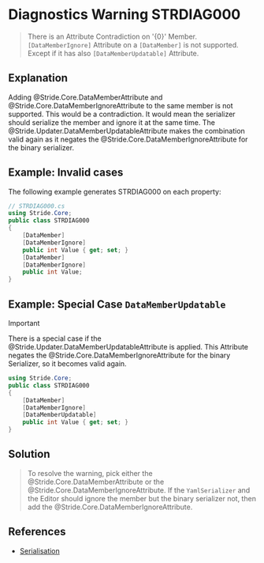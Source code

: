 # Diagnostics Warning STRDIAG000

> There is an Attribute Contradiction on '{0}' Member. `[DataMemberIgnore]` Attribute on a `[DataMember]` is not supported.
> Except if it has also `[DataMemberUpdatable]` Attribute.

## Explanation

Adding @Stride.Core.DataMemberAttribute and @Stride.Core.DataMemberIgnoreAttribute to the same member is not supported. This would be a contradiction.
It would mean the serializer should serialize the member and ignore it at the same time. The @Stride.Updater.DataMemberUpdatableAttribute  makes the combination valid again as it negates the @Stride.Core.DataMemberIgnoreAttribute for the binary serializer.

## Example: Invalid cases

The following example generates STRDIAG000 on each property:

```csharp
// STRDIAG000.cs
using Stride.Core;
public class STRDIAG000
{
    [DataMember]
    [DataMemberIgnore]
    public int Value { get; set; }
    [DataMember]
    [DataMemberIgnore]
    public int Value;
}
```

## Example: Special Case `DataMemberUpdatable`

> [!IMPORTANT]
> There is a special case if the @Stride.Updater.DataMemberUpdatableAttribute is applied.
> This Attribute negates the @Stride.Core.DataMemberIgnoreAttribute for the binary Serializer, so it becomes valid again.

```csharp
using Stride.Core;
public class STRDIAG000
{
    [DataMember]
    [DataMemberIgnore]
    [DataMemberUpdatable]
    public int Value { get; set; }
}
```

## Solution

> To resolve the warning, pick either the @Stride.Core.DataMemberAttribute or the @Stride.Core.DataMemberIgnoreAttribute.
> If the `YamlSerializer` and the Editor should ignore the member but the binary serializer not, then add the @Stride.Core.DataMemberIgnoreAttribute.

## References

- [Serialisation](../manual/scripts/serialization.md)